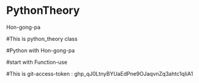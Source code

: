 # PythonTheory
Hon-gong-pa

#This is python_theory class

#Python with Hon-gong-pa

#start with Function-use

#This is git-access-token : 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
